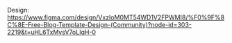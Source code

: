 Design: https://www.figma.com/design/VxzIoM0MT54WD1V2FPWMI8/%F0%9F%8C%8E-Free-Blog-Template-Design-(Community)?node-id=303-2219&t=uHL6TxMvsV7oLIqH-0
